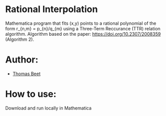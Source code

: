 # Rational Interpolation
Mathematica program that fits (x,y) points to a rational polynomial of the form r_{n,m} = p_{n}/q_{m} using a Three-Term Reccurance (TTR) relation algorithm.
Algorithm based on the paper: https://doi.org/10.2307/2008359 (Algorithm 2).

# Author:
- [Thomas Beet](https://pure.royalholloway.ac.uk/en/persons/thomas-beet)
  
# How to use:
Download and run locally in Mathematica
